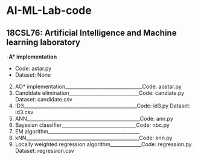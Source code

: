 # AI-ML-Lab-code

## 18CSL76: Artificial Intelligence and Machine learning laboratory

-**A\* implementation**
  - Code: astar.py
  - Dataset: None
2. AO* implementation________________________________Code: aostar.py
3. Candidate elimination_____________________________Code: candiate.py Dataset: candidate.csv
4. ID3_______________________________________________Code: id3.py Dataset: id3.csv
5. ANN_______________________________________________Code: ann.py
6. Bayesian classifier_______________________________Code: nbc.py
7. EM algorithm______________________________________
8. kNN_______________________________________________Code: knn.py
9. Locally weighted regression algorithm_____________Code: regression.py Dataset: regression.csv
